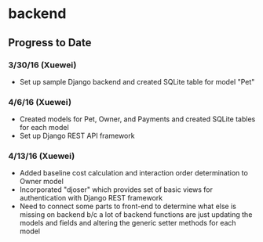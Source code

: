 # backend

## Progress to Date

### 3/30/16 (Xuewei)
* Set up sample Django backend and created SQLite table for model "Pet"

### 4/6/16 (Xuewei)
* Created models for Pet, Owner, and Payments and created SQLite tables for each model
* Set up Django REST API framework

### 4/13/16 (Xuewei)
* Added baseline cost calculation and interaction order determination to Owner model
* Incorporated "djoser" which provides set of basic views for authentication with Django REST framework
* Need to connect some parts to front-end to determine what else is missing on backend b/c a lot of backend functions are just updating the models and fields and altering the generic setter methods for each model

